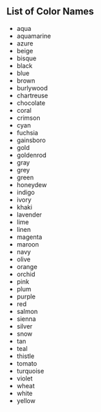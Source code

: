 ## List of Color Names

  - aqua
  - aquamarine
  - azure
  - beige
  - bisque
  - black
  - blue
  - brown
  - burlywood
  - chartreuse
  - chocolate
  - coral
  - crimson
  - cyan
  - fuchsia
  - gainsboro
  - gold
  - goldenrod
  - gray
  - grey
  - green
  - honeydew
  - indigo
  - ivory
  - khaki
  - lavender
  - lime
  - linen
  - magenta
  - maroon
  - navy
  - olive
  - orange
  - orchid
  - pink
  - plum
  - purple
  - red
  - salmon
  - sienna
  - silver
  - snow
  - tan
  - teal
  - thistle
  - tomato
  - turquoise
  - violet
  - wheat
  - white
  - yellow